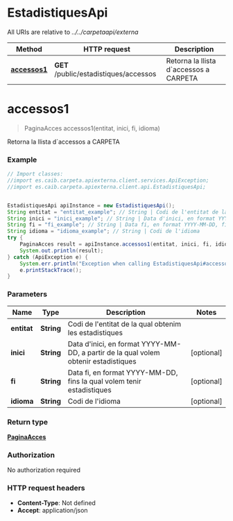 # EstadistiquesApi

All URIs are relative to *../../carpetaapi/externa*

Method | HTTP request | Description
------------- | ------------- | -------------
[**accessos1**](EstadistiquesApi.md#accessos1) | **GET** /public/estadistiques/accessos | Retorna la llista d&#x60;accessos a CARPETA

<a name="accessos1"></a>
# **accessos1**
> PaginaAcces accessos1(entitat, inici, fi, idioma)

Retorna la llista d&#x60;accessos a CARPETA

### Example
```java
// Import classes:
//import es.caib.carpeta.apiexterna.client.services.ApiException;
//import es.caib.carpeta.apiexterna.client.api.EstadistiquesApi;


EstadistiquesApi apiInstance = new EstadistiquesApi();
String entitat = "entitat_example"; // String | Codi de l'entitat de la qual obtenim les estadistiques
String inici = "inici_example"; // String | Data d'inici, en format YYYY-MM-DD, a partir de la qual volem obtenir estadistiques
String fi = "fi_example"; // String | Data fi, en format YYYY-MM-DD, fins la qual volem tenir estadistiques
String idioma = "idioma_example"; // String | Codi de l'idioma
try {
    PaginaAcces result = apiInstance.accessos1(entitat, inici, fi, idioma);
    System.out.println(result);
} catch (ApiException e) {
    System.err.println("Exception when calling EstadistiquesApi#accessos1");
    e.printStackTrace();
}
```

### Parameters

Name | Type | Description  | Notes
------------- | ------------- | ------------- | -------------
 **entitat** | **String**| Codi de l&#x27;entitat de la qual obtenim les estadistiques |
 **inici** | **String**| Data d&#x27;inici, en format YYYY-MM-DD, a partir de la qual volem obtenir estadistiques | [optional]
 **fi** | **String**| Data fi, en format YYYY-MM-DD, fins la qual volem tenir estadistiques | [optional]
 **idioma** | **String**| Codi de l&#x27;idioma | [optional]

### Return type

[**PaginaAcces**](PaginaAcces.md)

### Authorization

No authorization required

### HTTP request headers

 - **Content-Type**: Not defined
 - **Accept**: application/json

